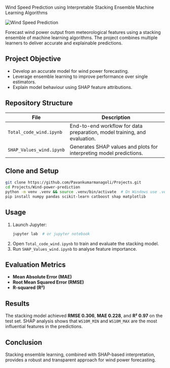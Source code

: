 Wind Speed Prediction using Interpretable Stacking Ensemble Machine Learning Algorithms

![Wind Speed Prediction](https://erepublic.brightspotcdn.com/dims4/default/16d0978/2147483647/strip/true/crop/4670x2435+0+282/resize/840x438!/quality/90/?url=http%3A%2F%2Ferepublic-brightspot.s3.amazonaws.com%2F01%2F8a%2F19eb46354206853cb37788374e41%2Fshutterstock-1454940068-1.jpg)

Forecast wind power output from meteorological features using a stacking ensemble of machine learning algorithms. The project combines multiple learners to deliver accurate and explainable predictions.

## Project Objective
- Develop an accurate model for wind power forecasting.
- Leverage ensemble learning to improve performance over single estimators.
- Explain model behaviour using SHAP feature attributions.

## Repository Structure
| File | Description |
| --- | --- |
| `Total_code_wind.ipynb` | End-to-end workflow for data preparation, model training, and evaluation. |
| `SHAP_Values_wind.ipynb` | Generates SHAP values and plots for interpreting model predictions. |

## Clone and Setup
```bash
git clone https://github.com/Pavankumarmanagoli/Projects.git
cd Projects/Wind-power-prediction
python -m venv .venv && source .venv/bin/activate  # On Windows use .venv\Scripts\activate
pip install numpy pandas scikit-learn catboost shap matplotlib
```

## Usage
1. Launch Jupyter:
   ```bash
   jupyter lab  # or jupyter notebook
   ```
2. Open `Total_code_wind.ipynb` to train and evaluate the stacking model.
3. Run `SHAP_Values_wind.ipynb` to analyse feature importance.

## Evaluation Metrics
- **Mean Absolute Error (MAE)**
- **Root Mean Squared Error (RMSE)**
- **R-squared (R²)**

## Results
The stacking model achieved **RMSE 0.306**, **MAE 0.228**, and **R² 0.97** on the test set. SHAP analysis shows that `WS10M_MIN` and `WS10M_MAX` are the most influential features in the predictions.

## Conclusion
Stacking ensemble learning, combined with SHAP-based interpretation, provides a robust and transparent approach for wind power forecasting.
